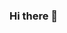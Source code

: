 ### Hi there 👋

<!--
**whitewalker1107/whitewalker1107** is a ✨ _special_ ✨ repository because its `README.md` (this file) appears on your GitHub profile.

Here are some ideas to get you started:

- 🔭 I’m currently working on ...
 Gachon
- 🌱 I’m currently learning ...
      coding
- 👯 I’m looking to collaborate on ...
- 🤔 I’m looking for help with ...
- 💬 Ask me about ...
- 📫 How to reach me: ...
come to korea
- 😄 Pronouns: ...
- ⚡ Fun fact: ...
-->
